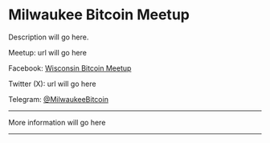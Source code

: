 # Milwaukee Bitcoin Meetup

Description will go here. 

Meetup: url will go here

Facebook: [Wisconsin Bitcoin Meetup](https://www.facebook.com/groups/wisconsinbitcoin/)

Twitter (X): url will go here
  
Telegram: [@MilwaukeeBitcoin](https://t.me/MilwaukeeBitcoin/3)

-------------------------------------------

More information will go here

-------------------------------------------

